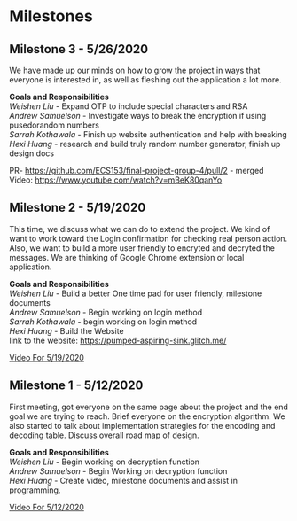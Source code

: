 # Milestones
## Milestone 3 - 5/26/2020

We have made up our minds on how to grow the project in ways that everyone is interested in, as well as fleshing out the application a lot more.

**Goals and Responsibilities**  
*Weishen Liu* - Expand OTP to include special characters and RSA<br/>
*Andrew Samuelson* - Investigate ways to break the encryption if using pusedorandom numbers <br/>
*Sarrah Kothawala* - Finish up website authentication and help with breaking <br/>
*Hexi Huang* - research and build truly random number generator, finish up design docs <br/>

PR- https://github.com/ECS153/final-project-group-4/pull/2 - merged
Video: https://www.youtube.com/watch?v=mBeK80qanYo

## Milestone 2 - 5/19/2020

This time, we discuss what we can do to extend the project. We kind of want to work toward the Login confirmation for checking real person action. Also, we want to build a more user friendly to encryted and decryted the messages. We are thinking of Google Chrome extension or local application.

**Goals and Responsibilities**  
*Weishen Liu* - Build a better One time pad for user friendly, milestone documents <br/>
*Andrew Samuelson* - Begin working on login method <br/>
*Sarrah Kothawala* - begin working on login method <br/>
*Hexi Huang* - Build the Website <br/>
link to the website: https://pumped-aspiring-sink.glitch.me/

[Video For 5/19/2020](https://www.youtube.com/watch?v=OUrIGazI4BM)

## Milestone 1 - 5/12/2020

First meeting, got everyone on the same page about the project and the end goal we are trying to reach. Brief everyone on the encryption algorithm. We also started to talk about implementation strategies for the encoding and decoding table. Discuss overall road map of design.

**Goals and Responsibilities**  
*Weishen Liu* - Begin working on decryption function  
*Andrew Samuelson* - Begin Working on decryption function  
*Hexi Huang* - Create video, milestone documents and assist in programming.


[Video For 5/12/2020](https://www.youtube.com/watch?v=nf5VZhvOlS0)



